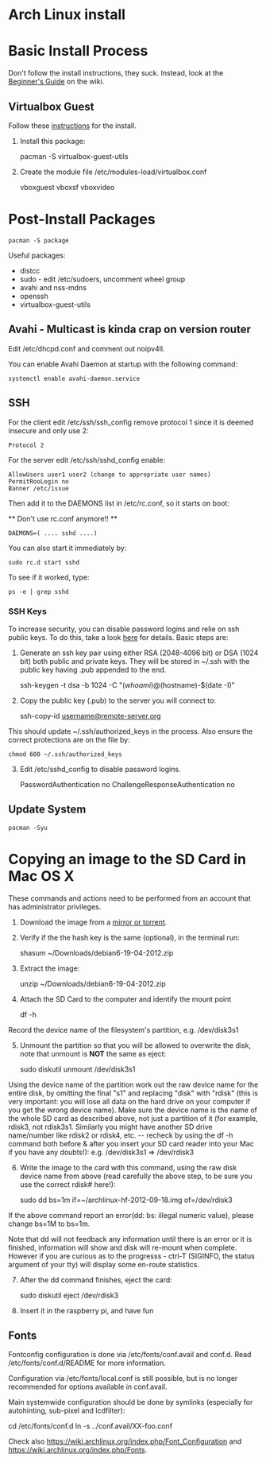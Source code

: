 # Arch Linux install

# Basic Install Process

Don't follow the install instructions, they suck. Instead, look at the 
[Beginner's Guide](https://wiki.archlinux.org/index.php/Beginners%27_Guide) 
on the wiki.

## Virtualbox Guest

Follow these [instructions](https://wiki.archlinux.org/index.php/Arch_Linux_VirtualBox_Guest#Arch_Linux_guests)
for the install.

1. Install this package:

    pacman -S virtualbox-guest-utils

2. Create the module file /etc/modules-load/virtualbox.conf

    vboxguest
    vboxsf
    vboxvideo

# Post-Install Packages

    pacman -S package

Useful packages:

* distcc
* sudo - edit /etc/sudoers, uncomment wheel group
* avahi and nss-mdns
* openssh
* virtualbox-guest-utils

## Avahi - Multicast is kinda crap on version router

Edit /etc/dhcpd.conf and comment out noipv4ll.

You can enable Avahi Daemon at startup with the following command:

    systemctl enable avahi-daemon.service

## SSH

For the client edit /etc/ssh/ssh_config remove protocol 1 since it is deemed insecure and only use 2:

    Protocol 2 

For the server edit /etc/ssh/sshd_config enable:

    AllowUsers user1 user2 (change to appropriate user names)
    PermitRooLogin no
    Banner /etc/issue

Then add it to the DAEMONS list in /etc/rc.conf, so it starts on boot:

** Don't use rc.conf anymore!! **

    DAEMONS=( .... sshd ....)

You can also start it immediately by:

    sudo rc.d start sshd

To see if it worked, type:

    ps -e | grep sshd

### SSH Keys

To increase security, you can disable password logins and relie on ssh public keys. To do
this, take a look [here](https://wiki.archlinux.org/index.php/SSH_Keys) for details. Basic
steps are:

1. Generate an ssh key pair using either RSA (2048-4096 bit) or DSA (1024 bit) both 
public and private keys. They will be stored in ~/.ssh with the public key having .pub 
appended to the end.

    ssh-keygen -t dsa -b 1024 -C "$(whoami)@$(hostname)-$(date -I)"

2. Copy the public key (.pub) to the server you will connect to:

    ssh-copy-id username@remote-server.org 

This should update ~/.ssh/authorized_keys in the process. Also ensure the correct 
protections are on the file by:

    chmod 600 ~/.ssh/authorized_keys

3. Edit /etc/sshd_config to disable password logins.

    PasswordAuthentication no
    ChallengeResponseAuthentication no

## Update System

    pacman -Syu

# Copying an image to the SD Card in Mac OS X

These commands and actions need to be performed from an account that has administrator 
privileges.

1. Download the image from a [mirror or torrent](http://www.raspberrypi.org/downloads).

2. Verify if the the hash key is the same (optional), in the terminal run:

    shasum ~/Downloads/debian6-19-04-2012.zip

3. Extract the image:

    unzip ~/Downloads/debian6-19-04-2012.zip

4. Attach the SD Card to the computer and identify the mount point

    df -h

Record the device name of the filesystem's partition, e.g. /dev/disk3s1

5. Unmount the partition so that you will be allowed to overwrite the disk, note that 
unmount is **NOT** the same as eject:

    sudo diskutil unmount /dev/disk3s1

Using the device name of the partition work out the raw device name for the entire disk, 
by omitting the final "s1" and replacing "disk" with "rdisk" (this is very important: 
you will lose all data on the hard drive on your computer if you get the wrong device 
name). Make sure the device name is the name of the whole SD card as described above, 
not just a partition of it (for example, rdisk3, not rdisk3s1. Similarly you might have 
another SD drive name/number like rdisk2 or rdisk4, etc. -- recheck by using the df -h 
command both before & after you insert your SD card reader into your Mac if you have 
any doubts!): e.g. /dev/disk3s1 => /dev/rdisk3

6. Write the image to the card with this command, using the raw disk device name from 
above (read carefully the above step, to be sure you use the correct rdisk# here!):

    sudo dd bs=1m if=~/archlinux-hf-2012-09-18.img of=/dev/rdisk3

If the above command report an error(dd: bs: illegal numeric value), please change bs=1M 
to bs=1m. 

Note that dd will not feedback any information until there is an error or it 
is finished, information will show and disk will re-mount when complete. However if you 
are curious as to the progresss - ctrl-T (SIGINFO, the status argument of your tty) will 
display some en-route statistics.

7. After the dd command finishes, eject the card:

    sudo diskutil eject /dev/rdisk3

8. Insert it in the raspberry pi, and have fun

## Fonts

Fontconfig configuration is done via /etc/fonts/conf.avail and conf.d.
Read /etc/fonts/conf.d/README for more information.

Configuration via /etc/fonts/local.conf is still possible,
but is no longer recommended for options available in conf.avail.

Main systemwide configuration should be done by symlinks
(especially for autohinting, sub-pixel and lcdfilter):

cd /etc/fonts/conf.d
ln -s ../conf.avail/XX-foo.conf

Check also https://wiki.archlinux.org/index.php/Font_Configuration
and https://wiki.archlinux.org/index.php/Fonts.